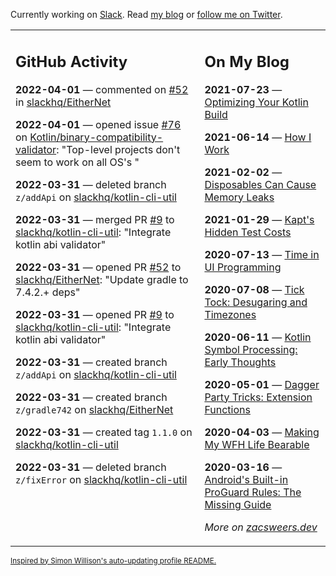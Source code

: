 Currently working on [Slack](https://slack.com/). Read [my blog](https://zacsweers.dev/) or [follow me on Twitter](https://twitter.com/ZacSweers).

<table><tr><td valign="top" width="60%">

## GitHub Activity
<!-- githubActivity starts -->
**2022-04-01** — commented on [#52](https://github.com/slackhq/EitherNet/pull/52#issuecomment-1086251623) in [slackhq/EitherNet](https://github.com/slackhq/EitherNet)

**2022-04-01** — opened issue [#76](https://github.com/Kotlin/binary-compatibility-validator/issues/76) on [Kotlin/binary-compatibility-validator](https://github.com/Kotlin/binary-compatibility-validator): "Top-level projects don't seem to work on all OS's "

**2022-03-31** — deleted branch `z/addApi` on [slackhq/kotlin-cli-util](https://github.com/slackhq/kotlin-cli-util)

**2022-03-31** — merged PR [#9](https://github.com/slackhq/kotlin-cli-util/pull/9) to [slackhq/kotlin-cli-util](https://github.com/slackhq/kotlin-cli-util): "Integrate kotlin abi validator"

**2022-03-31** — opened PR [#52](https://github.com/slackhq/EitherNet/pull/52) to [slackhq/EitherNet](https://github.com/slackhq/EitherNet): "Update gradle to 7.4.2.+ deps"

**2022-03-31** — opened PR [#9](https://github.com/slackhq/kotlin-cli-util/pull/9) to [slackhq/kotlin-cli-util](https://github.com/slackhq/kotlin-cli-util): "Integrate kotlin abi validator"

**2022-03-31** — created branch `z/addApi` on [slackhq/kotlin-cli-util](https://github.com/slackhq/kotlin-cli-util)

**2022-03-31** — created branch `z/gradle742` on [slackhq/EitherNet](https://github.com/slackhq/EitherNet)

**2022-03-31** — created tag `1.1.0` on [slackhq/kotlin-cli-util](https://github.com/slackhq/kotlin-cli-util)

**2022-03-31** — deleted branch `z/fixError` on [slackhq/kotlin-cli-util](https://github.com/slackhq/kotlin-cli-util)
<!-- githubActivity ends -->
</td><td valign="top" width="40%">

## On My Blog
<!-- blog starts -->
**2021-07-23** — [Optimizing Your Kotlin Build](https://www.zacsweers.dev/optimizing-your-kotlin-build/)

**2021-06-14** — [How I Work](https://www.zacsweers.dev/how-i-work/)

**2021-02-02** — [Disposables Can Cause Memory Leaks](https://www.zacsweers.dev/disposables-can-cause-memory-leaks/)

**2021-01-29** — [Kapt's Hidden Test Costs](https://www.zacsweers.dev/kapts-hidden-test-costs/)

**2020-07-13** — [Time in UI Programming](https://www.zacsweers.dev/time-in-ui/)

**2020-07-08** — [Tick Tock: Desugaring and Timezones](https://www.zacsweers.dev/ticktock-desugaring-timezones/)

**2020-06-11** — [Kotlin Symbol Processing: Early Thoughts](https://www.zacsweers.dev/kotlin-symbol-processor-early-thoughts/)

**2020-05-01** — [Dagger Party Tricks: Extension Functions](https://www.zacsweers.dev/dagger-party-tricks-extension-functions/)

**2020-04-03** — [Making My WFH Life Bearable](https://www.zacsweers.dev/making-wfh-life-bearable/)

**2020-03-16** — [Android's Built-in ProGuard Rules: The Missing Guide](https://www.zacsweers.dev/android-proguard-rules/)
<!-- blog ends -->
_More on [zacsweers.dev](https://zacsweers.dev/)_
</td></tr></table>

<sub><a href="https://simonwillison.net/2020/Jul/10/self-updating-profile-readme/">Inspired by Simon Willison's auto-updating profile README.</a></sub>